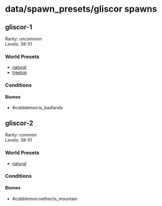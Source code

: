 # data/spawn_presets/gliscor spawns  
  
## gliscor-1  
Rarity: uncommon  
Levels: 38-51  
  
### World Presets  
* [natural](/data/world_presets/natural.md)  
* [treetop](/data/world_presets/treetop.md)  
  
### Conditions  
  
#### Biomes  
  * #cobblemon:is_badlands
  
  
## gliscor-2  
Rarity: common  
Levels: 38-51  
  
### World Presets  
* [natural](/data/world_presets/natural.md)  
  
### Conditions  
  
#### Biomes  
  * #cobblemon:nether/is_mountain
  
